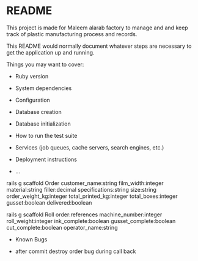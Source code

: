 # README
This project is made for Maleem alarab factory to manage and and keep track of plastic manufacturing process and records.


This README would normally document whatever steps are necessary to get the
application up and running.

Things you may want to cover:

* Ruby version

* System dependencies

* Configuration

* Database creation

* Database initialization

* How to run the test suite

* Services (job queues, cache servers, search engines, etc.)

* Deployment instructions

* ...


rails g scaffold Order customer_name:string film_width:integer material:string filler:decimal specifications:string size:string order_weight_kg:integer total_printed_kg:integer total_boxes:integer gusset:boolean delivered:boolean


rails g scaffold Roll order:references machine_number:integer roll_weight:integer ink_complete:boolean gusset_complete:boolean cut_complete:boolean operator_name:string 



* Known Bugs
- after commit destroy order bug during call back